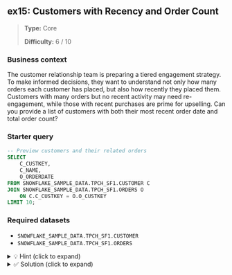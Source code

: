 ## ex15: Customers with Recency and Order Count

> **Type:** Core  
>
> **Difficulty:** 6 / 10

### Business context
The customer relationship team is preparing a tiered engagement strategy. To make informed decisions, they want to understand not only how many orders each customer has placed, but also how recently they placed them. Customers with many orders but no recent activity may need re-engagement, while those with recent purchases are prime for upselling. Can you provide a list of customers with both their most recent order date and total order count?

### Starter query
```sql
-- Preview customers and their related orders
SELECT
    C_CUSTKEY,
    C_NAME,
    O_ORDERDATE
FROM SNOWFLAKE_SAMPLE_DATA.TPCH_SF1.CUSTOMER C
JOIN SNOWFLAKE_SAMPLE_DATA.TPCH_SF1.ORDERS O
    ON C.C_CUSTKEY = O.O_CUSTKEY
LIMIT 10;
```

### Required datasets

* `SNOWFLAKE_SAMPLE_DATA.TPCH_SF1.CUSTOMER`
* `SNOWFLAKE_SAMPLE_DATA.TPCH_SF1.ORDERS`

<details>
<summary>💡 Hint (click to expand)</summary>

#### How to think about it

You’ll need to compute two different metrics per customer: their latest order date (recency) and how many orders they’ve placed (volume). This requires aggregation, but you’ll also want to include the customer name from the base `CUSTOMER` table. Use a subquery to compute the aggregated values grouped by customer, and then join that back to the `CUSTOMER` table.

#### Helpful SQL concepts

`GROUP BY, MAX, COUNT, JOIN, subquery in FROM`

```sql
SELECT …
FROM (
  SELECT O_CUSTKEY, MAX(O_ORDERDATE), COUNT(*) …
  FROM SNOWFLAKE_SAMPLE_DATA.TPCH_SF1.ORDERS
  GROUP BY O_CUSTKEY
) …
JOIN SNOWFLAKE_SAMPLE_DATA.TPCH_SF1.CUSTOMER …
```

</details>

<details>
<summary>✅ Solution (click to expand)</summary>

#### Working query

```sql
SELECT
    C.C_NAME,
    C.C_CUSTKEY,
    OINFO.RECENT_ORDER_DATE,
    OINFO.ORDER_COUNT
FROM SNOWFLAKE_SAMPLE_DATA.TPCH_SF1.CUSTOMER C
JOIN (
    SELECT
        O_CUSTKEY,
        MAX(O_ORDERDATE) AS RECENT_ORDER_DATE,
        COUNT(*) AS ORDER_COUNT
    FROM SNOWFLAKE_SAMPLE_DATA.TPCH_SF1.ORDERS
    GROUP BY O_CUSTKEY
) OINFO
    ON C.C_CUSTKEY = OINFO.O_CUSTKEY
ORDER BY OINFO.RECENT_ORDER_DATE DESC;
```

#### Why this works

The subquery calculates both the latest order date and number of orders per customer. Joining it back to the `CUSTOMER` table ensures we retrieve human-readable customer information. Sorting by recency lets the business team quickly see which customers are most active.

#### Business answer

You now have a list of all customers along with how recently and how often they’ve ordered—ideal for segmentation and engagement planning.

#### Take-aways

* This exercise demonstrates how to calculate *recency* and *frequency*, two key metrics in customer analytics.
* Subqueries in the `FROM` clause can help separate complex logic cleanly from presentation logic.
* Always double-check join keys and cardinality: `CUSTOMER` is 1-to-many with `ORDERS`.
* Consider indexing or partitioning by customer ID for large-scale versions of this query to maintain performance.
</details>
